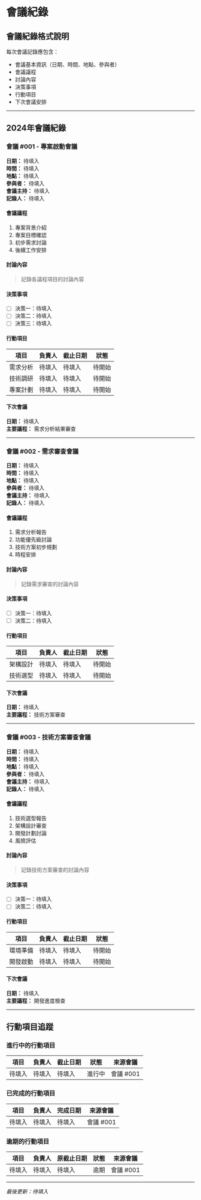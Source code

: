 # 會議紀錄

## 會議紀錄格式說明

每次會議記錄應包含：
- 會議基本資訊（日期、時間、地點、參與者）
- 會議議程
- 討論內容
- 決策事項
- 行動項目
- 下次會議安排

---

## 2024年會議紀錄

### 會議 #001 - 專案啟動會議
**日期：** 待填入  
**時間：** 待填入  
**地點：** 待填入  
**參與者：** 待填入  
**會議主持：** 待填入  
**記錄人：** 待填入  

#### 會議議程
1. 專案背景介紹
2. 專案目標確認
3. 初步需求討論
4. 後續工作安排

#### 討論內容
> 記錄各議程項目的討論內容

#### 決策事項
- [ ] 決策一：待填入
- [ ] 決策二：待填入
- [ ] 決策三：待填入

#### 行動項目
| 項目 | 負責人 | 截止日期 | 狀態 |
|------|--------|----------|------|
| 需求分析 | 待填入 | 待填入 | 待開始 |
| 技術調研 | 待填入 | 待填入 | 待開始 |
| 專案計劃 | 待填入 | 待填入 | 待開始 |

#### 下次會議
**日期：** 待填入  
**主要議程：** 需求分析結果審查

---

### 會議 #002 - 需求審查會議
**日期：** 待填入  
**時間：** 待填入  
**地點：** 待填入  
**參與者：** 待填入  
**會議主持：** 待填入  
**記錄人：** 待填入  

#### 會議議程
1. 需求分析報告
2. 功能優先級討論
3. 技術方案初步規劃
4. 時程安排

#### 討論內容
> 記錄需求審查的討論內容

#### 決策事項
- [ ] 決策一：待填入
- [ ] 決策二：待填入

#### 行動項目
| 項目 | 負責人 | 截止日期 | 狀態 |
|------|--------|----------|------|
| 架構設計 | 待填入 | 待填入 | 待開始 |
| 技術選型 | 待填入 | 待填入 | 待開始 |

#### 下次會議
**日期：** 待填入  
**主要議程：** 技術方案審查

---

### 會議 #003 - 技術方案審查會議
**日期：** 待填入  
**時間：** 待填入  
**地點：** 待填入  
**參與者：** 待填入  
**會議主持：** 待填入  
**記錄人：** 待填入  

#### 會議議程
1. 技術選型報告
2. 架構設計審查
3. 開發計劃討論
4. 風險評估

#### 討論內容
> 記錄技術方案審查的討論內容

#### 決策事項
- [ ] 決策一：待填入
- [ ] 決策二：待填入

#### 行動項目
| 項目 | 負責人 | 截止日期 | 狀態 |
|------|--------|----------|------|
| 環境準備 | 待填入 | 待填入 | 待開始 |
| 開發啟動 | 待填入 | 待填入 | 待開始 |

#### 下次會議
**日期：** 待填入  
**主要議程：** 開發進度檢查

---

## 行動項目追蹤

### 進行中的行動項目
| 項目 | 負責人 | 截止日期 | 狀態 | 來源會議 |
|------|--------|----------|------|----------|
| 待填入 | 待填入 | 待填入 | 進行中 | 會議 #001 |

### 已完成的行動項目
| 項目 | 負責人 | 完成日期 | 來源會議 |
|------|--------|----------|----------|
| 待填入 | 待填入 | 待填入 | 會議 #001 |

### 逾期的行動項目
| 項目 | 負責人 | 原截止日期 | 狀態 | 來源會議 |
|------|--------|-------------|------|----------|
| 待填入 | 待填入 | 待填入 | 逾期 | 會議 #001 |

---
*最後更新：待填入* 